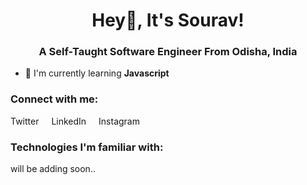 <h1 align="center">Hey👋️, It's Sourav!</h1>
<h3 align="center">A Self-Taught Software Engineer From Odisha, India</h3>

- 🌱 I'm currently learning **Javascript**

<h3 align="left">Connect with me:</h3>
<p align="left">
<a href="https://twitter.com/souravstwt" style="text-decoration: none;">Twitter</a>
<a href="https://www.linkedin.com/in/sourav-kumar-79715725a/" style="text-decoration: none; margin: 0rem 1rem;">LinkedIn</a>
<a href="https://www.instagram.com/the.souravkumar/" style="text-decoration: none;">Instagram</a>
</p>
<p>
<h3>Technologies I'm familiar with:</h3>
will be adding soon..
</p>